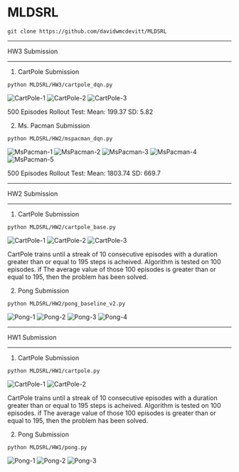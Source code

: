 # MLDSRL

```
git clone https://github.com/davidwmcdevitt/MLDSRL
```
_____________________________________________

HW3 Submission

_____________________________________________

1. CartPole Submission
   
```
python MLDSRL/HW3/cartpole_dqn.py
```
![CartPole-1](./HW3/results/cartpole_lengths.png)
![CartPole-2](./HW3/results/cartpole_loss.png)
![CartPole-3](./HW3/results/cartpole_max_q.png)

500 Episodes Rollout Test:
Mean: 199.37
SD: 5.82

2. Ms. Pacman Submission

```
python MLDSRL/HW2/mspacman_dqn.py
```
![MsPacman-1](./HW3/results/mspacman_rewards_1500.png)
![MsPacman-2](./HW3/results/mspacman_rewards.png)
![MsPacman-3](./HW3/results/mspacman_max_q_episodes.png)
![MsPacman-4](./HW3/results/mspacman_rolling_rewards.png)
![MsPacman-5](./HW3/results/mspacman_loss.png)

500 Episodes Rollout Test:
Mean: 1803.74
SD: 669.7
_____________________________________________

HW2 Submission

_____________________________________________
   
1. CartPole Submission
   
```
python MLDSRL/HW2/cartpole_base.py
```
![CartPole-1](./HW2/results/cartpole_rolling_dur.png)
![CartPole-2](./HW2/results/cartpole_policy_loss.png)
![CartPole-3](./HW2/results/cartpole_value_loss.png)

CartPole trains until a streak of 10 consecutive episodes with a duration greater than or equal to 195 steps is acheived. Algorithm is tested on 100 episodes. if The average value of those 100 episodes is greater than or equal to 195, then the problem has been solved. 

2. Pong Submission

```
python MLDSRL/HW2/pong_baseline_v2.py
```
![Pong-1](./HW2/results/pong_avg_life.png)
![Pong-2](./HW2/results/pong_avg_reward.png)
![Pong-3](./HW2/results/pong_loss.png)
![Pong-4](./HW2/results/pong_rolling_val_loss.png)


_____________________________________________

HW1 Submission

_____________________________________________

1. CartPole Submission
   
```
python MLDSRL/HW1/cartpole.py
```

![CartPole-1](./HW1/results/cartpole_rolling_duration.png)
![CartPole-2](./HW1/results/cartpole_rolling_loss.png)

CartPole trains until a streak of 10 consecutive episodes with a duration greater than or equal to 195 steps is acheived. Algorithm is tested on 100 episodes. if The average value of those 100 episodes is greater than or equal to 195, then the problem has been solved. 

2. Pong Submission

```
python MLDSRL/HW1/pong.py
```
![Pong-1](./HW1/results/pong_avg_life.png)
![Pong-2](./HW1/results/pong_avg_reward.png)
![Pong-3](./HW1/results/pong_loss.png)
